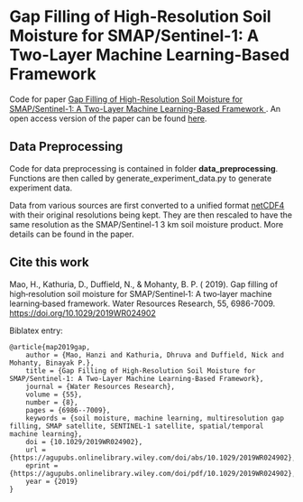 # Gap Filling of High-Resolution Soil Moisture for SMAP/Sentinel-1: A Two-Layer Machine Learning-Based Framework
Code for paper [Gap Filling of High-Resolution Soil Moisture for SMAP/Sentinel-1: A Two-Layer Machine Learning-Based Framework
](https://agupubs.onlinelibrary.wiley.com/doi/abs/10.1029/2019WR024902). An open access version of the paper can be found [here](https://eartharxiv.org/ce865/).

## Data Preprocessing
Code for data preprocessing is contained in folder **data_preprocessing**. Functions are then called by generate_experiment_data.py to generate experiment data. 

Data from various sources are first converted to a unified format [netCDF4](https://unidata.github.io/netcdf4-python/netCDF4/index.html) with their original resolutions being kept. They are then rescaled to have the same resolution as the SMAP/Sentinel-1 3 km soil moisture product. More details can be found in the paper.  


## Cite this work
Mao, H., Kathuria, D., Duffield, N., & Mohanty, B. P. ( 2019). Gap filling of high‐resolution soil moisture for SMAP/Sentinel‐1: A two‐layer machine learning‐based framework. Water Resources Research, 55, 6986-7009. https://doi.org/10.1029/2019WR024902

Biblatex entry:

    @article{map2019gap,
        author = {Mao, Hanzi and Kathuria, Dhruva and Duffield, Nick and Mohanty, Binayak P.},
        title = {Gap Filling of High-Resolution Soil Moisture for SMAP/Sentinel-1: A Two-Layer Machine Learning-Based Framework},
        journal = {Water Resources Research},
        volume = {55},
        number = {8},
        pages = {6986--7009},
        keywords = {soil moisture, machine learning, multiresolution gap filling, SMAP satellite, SENTINEL-1 satellite, spatial/temporal machine learning},
        doi = {10.1029/2019WR024902},
        url = {https://agupubs.onlinelibrary.wiley.com/doi/abs/10.1029/2019WR024902},
        eprint = {https://agupubs.onlinelibrary.wiley.com/doi/pdf/10.1029/2019WR024902},
        year = {2019}
    }